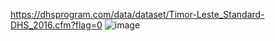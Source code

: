 https://dhsprogram.com/data/dataset/Timor-Leste_Standard-DHS_2016.cfm?flag=0 ![image](https://github.com/user-attachments/assets/4740c858-9d71-408c-9c7d-c42f526cf1b6)
